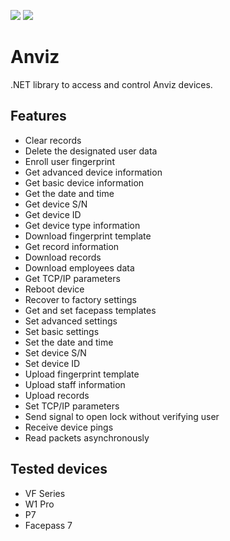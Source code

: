 <a href="https://www.nuget.org/packages/Anviz.SDK"><img src="https://ci.appveyor.com/api/projects/status/hn2yilm9xl66d2yc?svg=true"></a> <a href="https://www.nuget.org/packages/Anviz.SDK"><img src="https://img.shields.io/nuget/v/anviz.sdk.svg?style=flat"></a>

# Anviz

.NET library to access and control Anviz devices.

Features 
----------------

- Clear records
- Delete the designated user data
- Enroll user fingerprint 
- Get advanced device information
- Get basic device information
- Get the date and time 
- Get device S/N
- Get device ID
- Get device type information
- Download fingerprint template
- Get record information
- Download records
- Download employees data
- Get TCP/IP parameters
- Reboot device
- Recover to factory settings
- Get and set facepass templates
- Set advanced settings
- Set basic settings
- Set the date and time
- Set device S/N
- Set device ID
- Upload fingerprint template
- Upload staff information
- Upload records
- Set TCP/IP parameters
- Send signal to open lock without verifying user
- Receive device pings
- Read packets asynchronously

Tested devices
--------

 - VF Series
 - W1 Pro
 - P7
 - Facepass 7